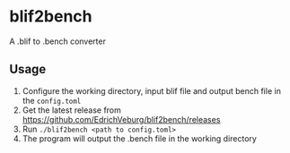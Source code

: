 # blif2bench
A .blif to .bench converter

## Usage

1. Configure the working directory, input blif file and output bench file in the `config.toml`
2. Get the latest release from https://github.com/EdrichVeburg/blif2bench/releases
3. Run `./blif2bench <path to config.toml>`
4. The program will output the .bench file in the working directory

